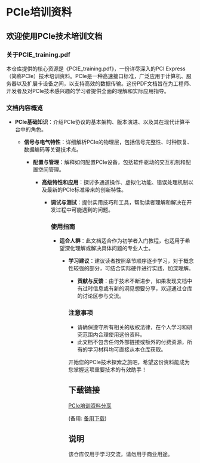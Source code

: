 # PCIe培训资料

## 欢迎使用PCIe技术培训文档

### 关于PCIE_training.pdf

本仓库提供的核心资源是《PCIE_training.pdf》，一份详尽深入的PCI Express（简称PCIe）技术培训资料。PCIe是一种高速接口标准，广泛应用于计算机、服务器以及扩展卡设备之间，以支持高效的数据传输。这份PDF文档旨在为工程师、开发者及对PCIe技术感兴趣的学习者提供全面的理解和实际应用指导。

### 文档内容概览

- **PCIe基础知识**：介绍PCIe协议的基本架构、版本演进、以及其在现代计算平台中的角色。

  - **信号与电气特性**：详细解析PCIe的物理层，包括信号完整性、时钟恢复、数据编码等关键技术点。

    - **配置与管理**：解释如何配置PCIe设备，包括软件驱动的交互机制和配置空间管理。

      - **高级特性和应用**：探讨多通道操作、虚拟化功能、错误处理机制以及最新的PCIe标准带来的创新特性。

        - **调试与测试**：提供实用技巧和工具，帮助读者理解和解决在开发过程中可能遇到的问题。

          ### 使用指南

          - **适合人群**：此文档适合作为初学者入门教程，也适用于希望深化理解或解决具体问题的专业人士。

            - **学习建议**：建议读者按照章节顺序逐步学习，对于概念性较强的部分，可结合实际硬件进行实践，加深理解。

              - **贡献与反馈**：由于技术不断进步，如果发现文档中有过时信息或有新的洞见想要分享，欢迎通过仓库的讨论区参与交流。

              ### 注意事项

              - 请确保遵守所有相关的版权法律，在个人学习和研究范围内合理使用这份资料。
              - 此文档不包含任何外部链接或额外的付费资源，所有的学习材料均可直接从本仓库获取。

              开始您的PCIe技术探索之旅吧，希望这份资料能成为您掌握这项重要技术的有效助手！

              ## 下载链接
              [PCIe培训资料分享](https://pan.quark.cn/s/081e42f4271d) 

              (备用: [备用下载](https://pan.baidu.com/s/1QPzzDh1EtWmqgxat7EsCXA?pwd=le9b))

              ## 说明

              该仓库仅用于学习交流，请勿用于商业用途。
